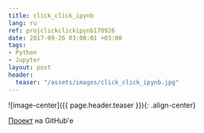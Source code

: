 ```yaml
---
title: click_click_ipynb
lang: ru
ref: projclickclickipynb170926
date: 2017-09-26 03:00:01 +03:00
tags:
- Python
- Jupyter
layout: post
header:
  teaser: "/assets/images/click_click_ipynb.jpg"
---
```


![image-center]({{ page.header.teaser }}){: .align-center}

[Проект](https://github.com/akarazeev/click_click_ipynb) на GitHub'e
